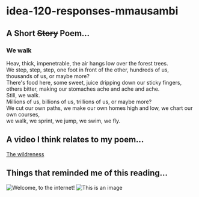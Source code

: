 # idea-120-responses-mmausambi

## A Short ~~Story~~ Poem...
### We walk ###

Heav, thick, impenetrable, the air hangs low over the forest trees. <br />
We step, step, step, one foot in front of the other, hundreds of us, thousands of us, or maybe more?<br />
There's food here, some sweet, juice dripping down our sticky fingers, <br />
others bitter, making our stomaches ache and ache and ache.<br />
Still, we walk.<br />
Millions of us, billions of us, trillions of us, or maybe more? <br />
We cut our own paths, we make our own homes high and low, we chart our own courses,<br />
we walk, we sprint, we jump, we swim, we fly.<br />

## A video I think relates to my poem...
[The wildreness](https://www.youtube.com/watch?v=IlMVOa1cDEc)

## Things that reminded me of this reading...
![Welcome, to the internet!](https://i.imgur.com/kzkCQat.jpg)
![This is an image](https://i.imgur.com/clYSuS9.png)
